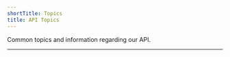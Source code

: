 ```yaml
---
shortTitle: Topics
title: API Topics
---
```


Common topics and information regarding our API.

---

<Overview />
